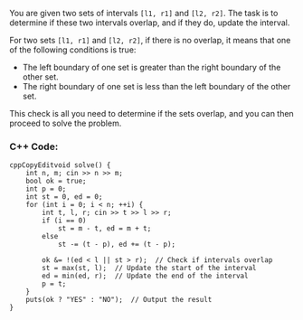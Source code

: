 You are given two sets of intervals `[l1, r1]` and `[l2, r2]`. The task is to determine if these two intervals overlap, and if they do, update the interval.

For two sets `[l1, r1]` and `[l2, r2]`, if there is no overlap, it means that one of the following conditions is true:

- The left boundary of one set is greater than the right boundary of the other set.
- The right boundary of one set is less than the left boundary of the other set.

This check is all you need to determine if the sets overlap, and you can then proceed to solve the problem.

### C++ Code:

```
cppCopyEditvoid solve() {
    int n, m; cin >> n >> m;
    bool ok = true;
    int p = 0;
    int st = 0, ed = 0;
    for (int i = 0; i < n; ++i) {
        int t, l, r; cin >> t >> l >> r;
        if (i == 0) 
            st = m - t, ed = m + t;
        else 
            st -= (t - p), ed += (t - p);
        
        ok &= !(ed < l || st > r);  // Check if intervals overlap
        st = max(st, l);  // Update the start of the interval
        ed = min(ed, r);  // Update the end of the interval
        p = t;
    }
    puts(ok ? "YES" : "NO");  // Output the result
}
```

